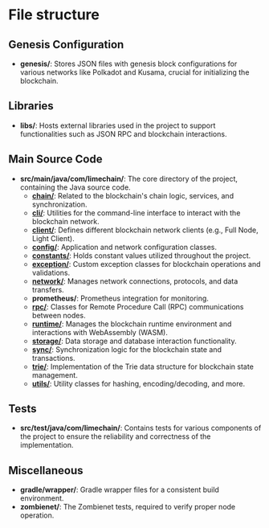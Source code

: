 # File structure


## Genesis Configuration

- **genesis/**: Stores JSON files with genesis block configurations for various networks like Polkadot and Kusama, crucial for initializing the blockchain.

## Libraries

- **libs/**: Hosts external libraries used in the project to support functionalities such as JSON RPC and blockchain interactions.

## Main Source Code

- **src/main/java/com/limechain/**: The core directory of the project, containing the Java source code.
    - **[chain/](package/chain.md)**: Related to the blockchain's chain logic, services, and synchronization.
    - **[cli/](package/cli.md)**: Utilities for the command-line interface to interact with the blockchain network.
    - **[client/](package/client.md)**: Defines different blockchain network clients (e.g., Full Node, Light Client).
    - **[config/](package/config.md)**: Application and network configuration classes.
    - **[constants/](package/constants.md)**: Holds constant values utilized throughout the project.
    - **[exception/](package/exception.md)**: Custom exception classes for blockchain operations and validations.
    - **[network/](package/network.md)**: Manages network connections, protocols, and data transfers.
    - **prometheus/**: Prometheus integration for monitoring.
    - **[rpc/](package/rpc.md)**: Classes for Remote Procedure Call (RPC) communications between nodes.
    - **[runtime/](package/runtime.md)**: Manages the blockchain runtime environment and interactions with WebAssembly (WASM).
    - **[storage/](package/storage.md)**: Data storage and database interaction functionality.
    - **[sync/](package/sync.md)**: Synchronization logic for the blockchain state and transactions.
    - **[trie/](package/trie.md)**: Implementation of the Trie data structure for blockchain state management.
    - **[utils/](package/utils.md)**: Utility classes for hashing, encoding/decoding, and more.

## Tests

- **src/test/java/com/limechain/**: Contains tests for various components of the project to ensure the reliability and correctness of the implementation.

## Miscellaneous

- **gradle/wrapper/**: Gradle wrapper files for a consistent build environment.
- **zombienet/**: The Zombienet tests, required to verify proper node operation.
